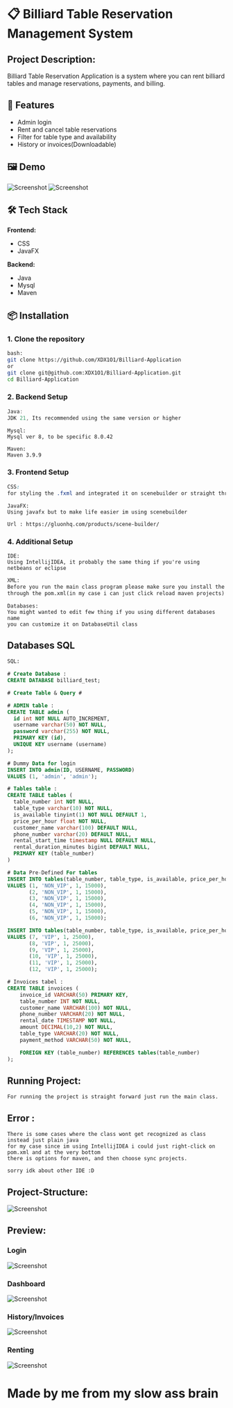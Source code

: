# 📋 Billiard Table Reservation Management System

## Project Description:

Billiard Table Reservation Application is a system where you can rent billiard tables and manage reservations, payments, and billing.

## 🚀 Features

- Admin login
- Rent and cancel table reservations
- Filter for table type and availability
- History or invoices(Downloadable) 

## 🖼️ Demo

![Screenshot](docs/001-loginPage.png)
![Screenshot](docs/002-dashboard.png)

## 🛠️ Tech Stack

**Frontend:**
- CSS
- JavaFX

**Backend:**
- Java
- Mysql
- Maven

## 📦 Installation

### 1. Clone the repository

```bash
bash:
git clone https://github.com/XDX1O1/Billiard-Application
or
git clone git@github.com:XDX1O1/Billiard-Application.git
cd Billiard-Application
```

### 2. Backend Setup

```Java
Java:
JDK 21, Its recommended using the same version or higher
```

```Mysql
Mysql:
Mysql ver 8, to be specific 8.0.42
```

```Maven
Maven:
Maven 3.9.9
```

### 3. Frontend Setup

```CSS
CSS:
for styling the .fxml and integrated it on scenebuilder or straight through code
```

```JavaFX
JavaFX:
Using javafx but to make life easier im using scenebuilder

Url : https://gluonhq.com/products/scene-builder/
```

### 4. Additional Setup

```IDE
IDE:
Using IntellijIDEA, it probably the same thing if you're using netbeans or eclipse
```

```XML
XML:
Before you run the main class program please make sure you install the dependencies
through the pom.xml(in my case i can just click reload maven projects)
```

```DATABASES
Databases:
You might wanted to edit few thing if you using different databases name
you can customize it on DatabaseUtil class
```


## Databases SQL
```SQL
SQL:

# Create Database :
CREATE DATABASE billiard_test;

# Create Table & Query #

# ADMIN table :
CREATE TABLE admin (
  id int NOT NULL AUTO_INCREMENT,
  username varchar(50) NOT NULL,
  password varchar(255) NOT NULL,
  PRIMARY KEY (id),
  UNIQUE KEY username (username)
);

# Dummy Data for login
INSERT INTO admin(ID, USERNAME, PASSWORD)
VALUES (1, 'admin', 'admin');

# Tables table :
CREATE TABLE tables (
  table_number int NOT NULL,
  table_type varchar(10) NOT NULL,
  is_available tinyint(1) NOT NULL DEFAULT 1,
  price_per_hour float NOT NULL,
  customer_name varchar(100) DEFAULT NULL,
  phone_number varchar(20) DEFAULT NULL,
  rental_start_time timestamp NULL DEFAULT NULL,
  rental_duration_minutes bigint DEFAULT NULL,
  PRIMARY KEY (table_number)
)

# Data Pre-Defined For tables
INSERT INTO tables(table_number, table_type, is_available, price_per_hour)
VALUES (1, 'NON_VIP', 1, 15000),
       (2, 'NON_VIP', 1, 15000),
       (3, 'NON_VIP', 1, 15000),
       (4, 'NON_VIP', 1, 15000),
       (5, 'NON_VIP', 1, 15000),
       (6, 'NON_VIP', 1, 15000);

INSERT INTO tables(table_number, table_type, is_available, price_per_hour)
VALUES (7, 'VIP', 1, 25000),
       (8, 'VIP', 1, 25000),
       (9, 'VIP', 1, 25000),
       (10, 'VIP', 1, 25000),
       (11, 'VIP', 1, 25000),
       (12, 'VIP', 1, 25000);

# Invoices tabel :
CREATE TABLE invoices (
    invoice_id VARCHAR(50) PRIMARY KEY,
    table_number INT NOT NULL,
    customer_name VARCHAR(100) NOT NULL,
    phone_number VARCHAR(20) NOT NULL,
    rental_date TIMESTAMP NOT NULL,
    amount DECIMAL(10,2) NOT NULL,
    table_type VARCHAR(20) NOT NULL,
    payment_method VARCHAR(50) NOT NULL,

    FOREIGN KEY (table_number) REFERENCES tables(table_number)
);
```

## Running Project:
```
For running the project is straight forward just run the main class.
```

## Error :
```
There is some cases where the class wont get recognized as class instead just plain java
for my case since im using IntellijIDEA i could just right-click on pom.xml and at the very bottom
there is options for maven, and then choose sync projects.

sorry idk about other IDE :D
```


## Project-Structure:
![Screenshot](docs/003-projectStructure.png)

## Preview:
### Login
![Screenshot](docs/001-loginPage.png)

### Dashboard
![Screenshot](docs/002-dashboard.png)

### History/Invoices
![Screenshot](docs/004-historyInvoices.png)

### Renting
![Screenshot](docs/005-rentTable.png)


# Made by me from my slow ass brain

